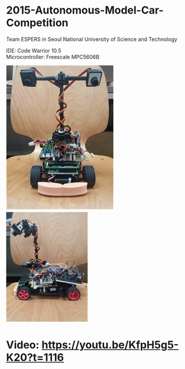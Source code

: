 # 2015-Autonomous-Model-Car-Competition

Team ESPERS in Seoul National University of Science and Technology  

IDE: Code Warrior 10.5  
Microcontroller: Freescale MPC5606B  

![Front Image](2015_tfc_front.png)
![Side Image](2015_tfc_side.png)  

# Video: https://youtu.be/KfpH5g5-K20?t=1116

